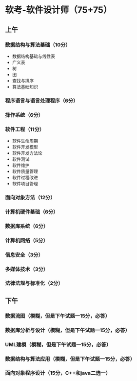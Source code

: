# 软考-软件设计师（75+75）

## 上午

### 数据结构与算法基础（10分）

- 数据结构基础与线性表
- 广义表
- 树
- 图
- 查找与排序
- 算法基础知识

### 程序语言与语言处理程序（6分）

### 操作系统（6分）

### 软件工程（11分）

- 软件生命周期
- 软件开发模型
- 软件开发方法论
- 软件测试
- 软件维护
- 软件质量管理
- 软件过程改进
- 软件项目管理

### 面向对象方法（12分）

### 计算机硬件基础（6分）

### 数据库系统（6分）

### 计算机网络（5分）

### 信息安全（3分）

### 多媒体技术（3分）

### 法律法规与标准化（2分）

## 下午

### 数据流图（模糊，但是下午试题一15分，必答）

### 数据库分析与设计（模糊，但是下午试题一15分，必答）

### UML建模（模糊，但是下午试题一15分，必答）

### 数据结构与算法应用（模糊，但是下午试题一15分，必答）

### 面向对象程序设计（15分，C++和java二选一）


